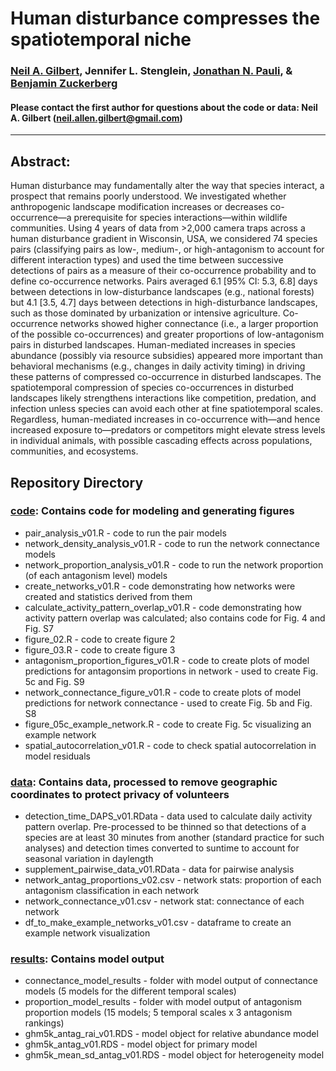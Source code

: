 # Human disturbance compresses the spatiotemporal niche

### [Neil A. Gilbert](https://gilbertecology.com), Jennifer L. Stenglein, [Jonathan N. Pauli](https://pauli.russell.wisc.edu/), & [Benjamin Zuckerberg](https://zuckerberg.russell.wisc.edu/)

#### Please contact the first author for questions about the code or data: Neil A. Gilbert (neil.allen.gilbert@gmail.com)
__________________________________________________________________________________________________________________________________________

## Abstract:  
Human disturbance may fundamentally alter the way that species interact, a prospect that remains poorly understood. We investigated whether anthropogenic landscape modification increases or decreases co-occurrence—a prerequisite for species interactions—within wildlife communities. Using 4 years of data from >2,000 camera traps across a human disturbance gradient in Wisconsin, USA, we considered 74 species pairs (classifying pairs as low-, medium-, or high-antagonism to account for different interaction types) and used the time between successive detections of pairs as a measure of their co-occurrence probability and to define co-occurrence networks. Pairs averaged 6.1 [95% CI: 5.3, 6.8] days between detections in low-disturbance landscapes (e.g., national forests) but 4.1 [3.5, 4.7] days between detections in high-disturbance landscapes, such as those dominated by urbanization or intensive agriculture. Co-occurrence networks showed higher connectance (i.e., a larger proportion of the possible co-occurrences) and greater proportions of low-antagonism pairs in disturbed landscapes. Human-mediated increases in species abundance (possibly via resource subsidies) appeared more important than behavioral mechanisms (e.g., changes in daily activity timing) in driving these patterns of compressed co-occurrence in disturbed landscapes. The spatiotemporal compression of species co-occurrences in disturbed landscapes likely strengthens interactions like competition, predation, and infection unless species can avoid each other at fine spatiotemporal scales. Regardless, human-mediated increases in co-occurrence with—and hence increased exposure to—predators or competitors might elevate stress levels in individual animals, with possible cascading effects across populations, communities, and ecosystems.

## Repository Directory

### [code](./code): Contains code for modeling and generating figures
* pair_analysis_v01.R - code to run the pair models
* network_density_analysis_v01.R - code to run the network connectance models
* network_proportion_analysis_v01.R - code to run the network proportion (of each antagonism level) models
* create_networks_v01.R - code demonstrating how networks were created and statistics derived from them
* calculate_activity_pattern_overlap_v01.R - code demonstrating how activity pattern overlap was calculated; also contains code for Fig. 4 and Fig. S7
* figure_02.R - code to create figure 2
* figure_03.R - code to create figure 3
* antagonism_proportion_figures_v01.R - code to create plots of model predictions for antagonsim proportions in network - used to create Fig. 5c and Fig. S9
* network_connectance_figure_v01.R - code to create plots of model predictions for network connectance - used to create Fig. 5b and Fig. S8
* figure_05c_example_network.R - code to create Fig. 5c visualizing an example network
* spatial_autocorrelation_v01.R - code to check spatial autocorrelation in model residuals 

### [data](./data): Contains data, processed to remove geographic coordinates to protect privacy of volunteers
* detection_time_DAPS_v01.RData - data used to calculate daily activity pattern overlap. Pre-processed to be thinned so that detections of a species are at least 30 minutes from another (standard practice for such analyses) and detection times converted to suntime to account for seasonal variation in daylength
* supplement_pairwise_data_v01.RData - data for pairwise analysis
* network_antag_proportions_v02.csv - network stats: proportion of each antagonism classification in each network
* network_connectance_v01.csv - network stat: connectance of each network
* df_to_make_example_networks_v01.csv - dataframe to create an example network visualization

### [results](./results): Contains model output
* connectance_model_results - folder with model output of connectance models (5 models for the different temporal scales)
* proportion_model_results - folder with model output of antagonism proportion models (15 models; 5 temporal scales x 3 antagonism rankings)
* ghm5k_antag_rai_v01.RDS - model object for relative abundance model
* ghm5k_antag_v01.RDS - model object for primary model
* ghm5k_mean_sd_antag_v01.RDS - model object for heterogeneity model

